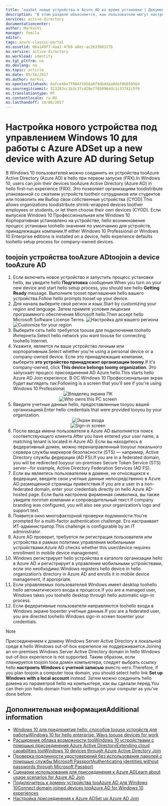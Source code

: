 ```yaml
---
title: "aaaSet новые устройства в Azure AD во время установки | Документы Microsoft"
description: "В этом разделе объясняется, как пользователи могут настроить присоединение к Azure AD в процессе запуска при первом включении компьютера."
services: active-directory
documentationcenter: 
author: MarkusVi
manager: femila
editor: 
tags: azure-classic-portal
ms.assetid: 06a149f7-4aa1-4fb9-a8ec-ac2633b031fb
ms.service: active-directory
ms.workload: identity
ms.tgt_pltfrm: na
ms.devlang: na
ms.topic: article
ms.date: 05/16/2017
ms.author: markvi
ms.openlocfilehash: 6afce4be7f084f1956a6f9dbddaa8def0605956d
ms.sourcegitcommit: 523283cc1b3c37c428e77850964dc1c33742c5f0
ms.translationtype: MT
ms.contentlocale: ru-RU
ms.lasthandoff: 10/06/2017
---
```

# <a name="set-up-a-new-device-with-azure-ad-during-setup"></a><span data-ttu-id="326db-103">Настройка нового устройства под управлением Windows 10 для работы с Azure AD</span><span class="sxs-lookup"><span data-stu-id="326db-103">Set up a new device with Azure AD during Setup</span></span>
<span data-ttu-id="326db-104">В Windows 10 пользователей можно соединить их устройства tooAzure Active Directory (Azure AD) в hello при первом запуске (FRX).</span><span class="sxs-lookup"><span data-stu-id="326db-104">In Windows 10, users can join their devices tooAzure Active Directory (Azure AD) in hello first-run experience (FRX).</span></span> <span data-ttu-id="326db-105">Это позволяет организациям toodistribute упакованной со сжатием устройств tootheir сотрудников или студентов или позволить им Выбор свои собственные устройства (CYOD).</span><span class="sxs-lookup"><span data-stu-id="326db-105">This allows organizations toodistribute shrink-wrapped devices tootheir employees or students, or let them choose their own devices (CYOD).</span></span>
<span data-ttu-id="326db-106">Если выпусков Windows 10 Профессиональная или Windows 10 Корпоративная установлено на устройстве, hello возникновение процесс установки toohello значения по умолчанию для устройств, принадлежащих компании.</span><span class="sxs-lookup"><span data-stu-id="326db-106">If either Windows 10 Professional or Windows 10 Enterprise editions is installed on a device, hello experience defaults toohello setup process for company-owned devices.</span></span>

## <a name="toojoin-a-device-tooazure-ad"></a><span data-ttu-id="326db-107">toojoin устройства tooAzure AD</span><span class="sxs-lookup"><span data-stu-id="326db-107">toojoin a device tooAzure AD</span></span>
1. <span data-ttu-id="326db-108">Если включить новое устройство и запустить процесс установки hello, вы увидите hello **Подготовка** сообщения.</span><span class="sxs-lookup"><span data-stu-id="326db-108">When you turn on your new device and start hello setup process, you should see hello  **Getting Ready** message.</span></span> <span data-ttu-id="326db-109">Выполните tooset приглашения hello вашего устройства.</span><span class="sxs-lookup"><span data-stu-id="326db-109">Follow hello prompts tooset up your device.</span></span>
2. <span data-ttu-id="326db-110">Для начала выберите свой регион и язык.</span><span class="sxs-lookup"><span data-stu-id="326db-110">Start by customizing your region and language.</span></span> <span data-ttu-id="326db-111">Затем примите условия лицензии программного обеспечения Microsoft hello.</span><span class="sxs-lookup"><span data-stu-id="326db-111">Then accept hello Microsoft Software License Terms.</span></span>
   <span data-ttu-id="326db-112">![Настройка для вашего региона](./media/active-directory-azureadjoin/active-directory-azureadjoin-customize-region.png)</span><span class="sxs-lookup"><span data-stu-id="326db-112">![Customize for your region](./media/active-directory-azureadjoin/active-directory-azureadjoin-customize-region.png)</span></span>
3. <span data-ttu-id="326db-113">Выберите сеть hello требуется toouse для подключения toohello Интернета.</span><span class="sxs-lookup"><span data-stu-id="326db-113">Select hello network you want toouse for connecting toohello Internet.</span></span>
4. <span data-ttu-id="326db-114">Укажите, является ли ваше устройство личным или корпоративным.</span><span class="sxs-lookup"><span data-stu-id="326db-114">Select whether you're using a personal device or a company-owned device.</span></span> <span data-ttu-id="326db-115">Если это принадлежащие компании, выберите **это устройство принадлежит организации toomy**.</span><span class="sxs-lookup"><span data-stu-id="326db-115">If it's company-owned, click **This device belongs toomy organization**.</span></span> <span data-ttu-id="326db-116">Это запускает процесс присоединения AD Azure hello.</span><span class="sxs-lookup"><span data-stu-id="326db-116">This starts hello Azure AD Join experience.</span></span> <span data-ttu-id="326db-117">В ОС Windows 10 Профессиональная экран будет выглядеть так:</span><span class="sxs-lookup"><span data-stu-id="326db-117">Following is a screen that you'll see if you're using Windows 10 Professional.</span></span>
   <span data-ttu-id="326db-118"><center>
   ![Владелец экрана ПК](./media/active-directory-azureadjoin/active-directory-azureadjoin-who-owns-pc.png)</span><span class="sxs-lookup"><span data-stu-id="326db-118"><center>
![Who owns this PC screen](./media/active-directory-azureadjoin/active-directory-azureadjoin-who-owns-pc.png)</span></span>
5. <span data-ttu-id="326db-119">Введите учетные данные hello, предоставленные tooyou вашей организацией.</span><span class="sxs-lookup"><span data-stu-id="326db-119">Enter hello credentials that were provided tooyou by your organization.</span></span>
   <span data-ttu-id="326db-120"><center>
   ![Экран входа](./media/active-directory-azureadjoin/active-directory-azureadjoin-sign-in.png)</span><span class="sxs-lookup"><span data-stu-id="326db-120"><center>
![Sign-in screen](./media/active-directory-azureadjoin/active-directory-azureadjoin-sign-in.png)</span></span>
6. <span data-ttu-id="326db-121">После ввода имени пользователя в Azure AD выполняется поиск соответствующего клиента.</span><span class="sxs-lookup"><span data-stu-id="326db-121">After you have entered your user name, a matching tenant is located in Azure AD.</span></span> <span data-ttu-id="326db-122">Если вы находитесь в федеративный домен, можно перенаправленный tooyour локального сервера службы маркеров безопасности (STS) — например, Active Directory службы федерации (AD FS).</span><span class="sxs-lookup"><span data-stu-id="326db-122">If you are in a federated domain, you will be redirected tooyour on-premises Secure Token Service (STS) server--for example, Active Directory Federation Services (AD FS).</span></span>
7. <span data-ttu-id="326db-123">Если вы являетесь пользователем в домене, не относящихся к федерации, введите свои учетные данные непосредственно в Azure AD размещенной страницы приветствия.</span><span class="sxs-lookup"><span data-stu-id="326db-123">If you are a user in a non-federated domain, enter your credentials directly on hello Azure AD-hosted page.</span></span> <span data-ttu-id="326db-124">Если была настроена фирменная символика, вы также увидите логотип компании и сопроводительный текст.</span><span class="sxs-lookup"><span data-stu-id="326db-124">If company branding was configured, you will also see your organization’s logo and support text.</span></span>
8. <span data-ttu-id="326db-125">Появится окно многофакторной проверки подлинности.</span><span class="sxs-lookup"><span data-stu-id="326db-125">You're prompted for a multi-factor authentication challenge.</span></span> <span data-ttu-id="326db-126">Его настраивает ИТ-администратор.</span><span class="sxs-lookup"><span data-stu-id="326db-126">This challenge is configurable by an IT administrator.</span></span>
9. <span data-ttu-id="326db-127">Azure AD проверит, требуется ли регистрация пользователя или устройства в рамках политики управления мобильными устройствами.</span><span class="sxs-lookup"><span data-stu-id="326db-127">Azure AD checks whether this user/device requires enrollment in mobile device management.</span></span>
10. <span data-ttu-id="326db-128">Windows регистрирует hello устройства в каталоге организации hello в Azure AD и регистрирует в управление мобильными устройствами, если это необходимо.</span><span class="sxs-lookup"><span data-stu-id="326db-128">Windows registers hello device in hello organization’s directory in Azure AD and enrolls it in mobile device management, if appropriate.</span></span>
11. <span data-ttu-id="326db-129">Если управляемых пользователей Windows имеет desktop toohello hello автоматического входа в процессе.</span><span class="sxs-lookup"><span data-stu-id="326db-129">If you are a managed user, Windows takes you toohello desktop through hello automatic sign-in process.</span></span>
12. <span data-ttu-id="326db-130">Если федеративные пользователи направляются toohello входа в Windows экране tooenter учетные данные.</span><span class="sxs-lookup"><span data-stu-id="326db-130">If you are a federated user, you are directed toohello Windows sign-in screen tooenter your credentials.</span></span>

> [!NOTE]
> <span data-ttu-id="326db-131">Присоединением к домену Windows Server Active Directory в локальной среде в hello Windows out-of-box experience не поддерживается.</span><span class="sxs-lookup"><span data-stu-id="326db-131">Joining an on-premises Windows Server Active Directory domain in hello Windows out-of-box experience is not supported.</span></span> <span data-ttu-id="326db-132">Таким образом, если планируется toojoin tooa домен компьютера, следует выбрать ссылку hello **настроить Windows с учетной записью** вместо него.</span><span class="sxs-lookup"><span data-stu-id="326db-132">Therefore, if you plan toojoin a computer tooa domain, you should select hello link **Set up Windows with a local account** instead.</span></span> <span data-ttu-id="326db-133">Затем можно соединить hello домена из параметров hello на компьютере, как вы сделали перед.</span><span class="sxs-lookup"><span data-stu-id="326db-133">You can then join hello domain from hello settings on your computer as you’ve done before.</span></span>
> 
> 

## <a name="additional-information"></a><span data-ttu-id="326db-134">Дополнительная информация</span><span class="sxs-lookup"><span data-stu-id="326db-134">Additional information</span></span>
* [<span data-ttu-id="326db-135">Windows 10 для предприятия hello: способов toouse устройств для работы</span><span class="sxs-lookup"><span data-stu-id="326db-135">Windows 10 for hello enterprise: Ways toouse devices for work</span></span>](active-directory-azureadjoin-windows10-devices-overview.md)
* [<span data-ttu-id="326db-136">Расширение облака возможности tooWindows 10 устройствами с помощью присоединения Azure Active Directory</span><span class="sxs-lookup"><span data-stu-id="326db-136">Extending cloud capabilities tooWindows 10 devices through Azure Active Directory Join</span></span>](active-directory-azureadjoin-user-upgrade.md)
* [<span data-ttu-id="326db-137">Проверка подлинности удостоверений без использования паролей с помощью службы Microsoft Passport</span><span class="sxs-lookup"><span data-stu-id="326db-137">Authenticating identities without passwords through Microsoft Passport</span></span>](active-directory-azureadjoin-passport.md)
* [<span data-ttu-id="326db-138">Сценарии использования для присоединения к Azure AD</span><span class="sxs-lookup"><span data-stu-id="326db-138">Learn about usage scenarios for Azure AD Join</span></span>](active-directory-azureadjoin-deployment-aadjoindirect.md)
* [<span data-ttu-id="326db-139">Подключитесь к домену устройства tooAzure AD для Windows 10</span><span class="sxs-lookup"><span data-stu-id="326db-139">Connect domain-joined devices tooAzure AD for Windows 10 experiences</span></span>](active-directory-azureadjoin-devices-group-policy.md)
* [<span data-ttu-id="326db-140">Настройка присоединения к Azure AD</span><span class="sxs-lookup"><span data-stu-id="326db-140">Set up Azure AD Join</span></span>](active-directory-azureadjoin-setup.md)

